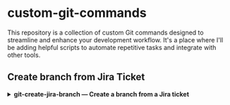 # custom-git-commands
This repository is a collection of custom Git commands designed to streamline and enhance your development workflow. It's a place where I'll be adding helpful scripts to automate repetitive tasks and integrate with other tools.

## Create branch from Jira Ticket

<details>
  <summary><strong>git-create-jira-branch &mdash; Create a branch from a Jira ticket</strong></summary>

  See the [full documentation](Git%20create%20jira%20branch/README.md) for usage, configuration, and details.

</details>
